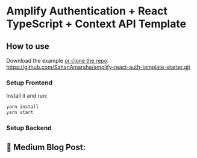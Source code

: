 # Amplify Authentication + React TypeScript + Context API Template

## How to use

Download the example [or clone the repo](https://github.com/SahanAmarsha/amplify-react-auth-template-starter.git): https://github.com/SahanAmarsha/amplify-react-auth-template-starter.git

### Setup Frontend

Install it and run:

```sh
yarn install
yarn start
```

### Setup Backend

## 📌 Medium Blog Post: 

